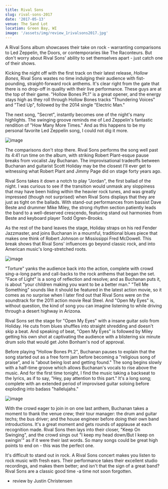 ```yaml
---
title: Rival Sons
slug: rival-sons-2017
date: '2017-05-13'
venue: The Sand Lot
location: Green Bay, WI
image: '/assets/img/review_1rivalsons2017.jpg'
---
```


A Rival Sons album showcases their take on rock - warranting comparisons to Led Zeppelin, the Doors, or contemporaries like The Raconteurs. But don't worry about Rival Sons' ability to set themselves apart - just catch one of their shows.

Kicking the night off with the first track on their latest release, _Hollow Bones_, Rival Sons wastes no time indulging their audience with fist-pounding, straight-forward rock anthems. It's clear right from the gate that there is no drop-off in quality with their live performance. These guys are at the top of their game. "Hollow Bones Pt.1" is a great opener, and the energy stays high as they roll through Hollow Bones tracks "Thundering Voices" and "Tied Up", followed by the 2014 single "Electric Man."

The next song, "Secret", instantly becomes one of the night's many highlights. The swinging groove reminds me of Led Zeppelin's fantastic rendition of "How Many More Times." And as this happens to be my personal favorite Led Zeppelin song, I could not dig it more.

![image](/assets/img/review_2rivalsons2017.jpg)

The comparisons don't stop there. Rival Sons performs the song well past its 4:41 run time on the album, with striking Robert Plant-esque pause breaks from vocalist Jay Buchanan. The improvisational tradeoffs between Buchanan and guitarist Scott Holiday may be the closest I'll ever get to witnessing what Robert Plant and Jimmy Page did on stage forty years ago.

Rival Sons takes it down a notch to play "Jordan", the first ballad of the night. I was curious to see if the transition would unmask any sloppiness that may have been hiding within the heavier rock tunes, and was greatly impressed (though not surprised) when Rival Sons displays that they are just as tight on the ballads. With stand-out performances from bassist Dave Beste and drummer Mike Miley, the strong rhythm section patiently leads the band to a well-deserved crescendo, featuring stand out harmonies from Beste and keyboard player Todd Ögren-Brooks.

As the rest of the band leaves the stage, Holiday straps on his red Fender Jazzmaster, and joins Buchanan in a mournful, traditional blues piece that makes one think of Robert Johnson or Mississippi Fred McDowell. This break shows that Rival Sons' influences go beyond classic rock, and into American music's long-stretched roots.

![image](/assets/img/review_3rivalsons2017.jpg)

"Torture" yanks the audience back into the action, complete with crowd sing-a-long parts and call-backs to the rock anthems that began the set. "Face of Light" is a song of reflection and resolve; and as Buchanan puts it, is about "your children making you want to be a better man." "Tell Me Something" sounds like it should be featured in the latest action movie, so it comes as no surprise when I later find out that Rival Sons were on the soundtrack for the 2011 action movie Real Steel. And "Open My Eyes" is, without question, the kind of song you can imagine listening to while driving through a desert highway in Arizona.

Rival Sons set the stage for "Open My Eyes" with a insane guitar solo from Holiday. He cuts from blues shuffles into straight shredding and doesn't skip a beat. And speaking of beat, "Open My Eyes" is followed by Miley getting his own shot at captivating the audience with a blistering six minute drum solo that would get John Bonham's nod of approval.

Before playing "Hollow Bones Pt.2", Buchanan pauses to explain that the song started out as a free form jam before becoming a "religious song of praise", and is "about being lost and getting found." The song begins slowly with a half-time groove which allows Buchanan's vocals to rise above the music. And for the first time tonight, I find the music taking a backseat to the lyrics, as if to say, "Hey, pay attention to this part." It's a long song; complete with an extended period of improvised guitar soloing before exploding into badass "hallelujahs." 

![image](/assets/img/review_4rivalsons2017.jpg)

With the crowd eager to join in on one last anthem, Buchanan takes a moment to thank the venue crew; their tour manager: the drum and guitar techs; the bus driver; and the house engineer before doing their own band introductions. It's a great moment and gets rounds of applause at each recognition made. Rival Sons then lays into their closer, "Keep On Swinging", and the crowd sings out "I keep my head down/But I keep on swingin'" as if it were their last words. So many songs could be great high points to end on - this was the perfect one.

It's difficult to stand out in rock. A Rival Sons concert makes you listen to rock music with fresh ears. Their performance takes their excellent studio recordings, and makes them better; and isn't that the sign of a great band? Rival Sons are a classic good time -a time not soon forgotten.

- review by Justin Christensen